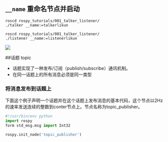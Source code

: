 ## `__name` 重命名节点并启动
```shell
roscd rospy_tutorials/001_talker_listener/
./talker __name:=talkerlikun
```

```shell
roscd rospy_tutorials/001_talker_listener/
./listener __name:=listenerlikun
```
![](./res/rostopic1.png) 

##话题 topic
- 话题实现了一种发布/订阅（publish/subscribe）通讯机制。
- 在同一话题上的所有消息必须是同一类型

### 将消息发布到话题上
下面这个例子声明一个话题并在这个话题上发布消息的基本代码，这个节点以2Hz的速率发送连续的整数到conter节点上。节点名称为topic_publisher。
```python
#!/usr/bin/env python
import rospy
form std_msg.msg import Int32

rospy.init_node('topic_publisher')

```
